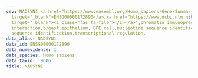 ```yaml
---
csv: NADSYN1,<a href="https://www.ensembl.org/Homo_sapiens/Gene/Summary?db=core;g=ENSG00000172890"
  target="_blank">ENSG00000172890</a>,<a href="https://www.ncbi.nlm.nih.gov/pubmed/22863008"
  target="_blank"><i class="fas fa-file"></i></a>",chromatin immunoprecipitation assay,direct
  interaction,breast epithelium, BPE cell,nucleotide sequence identification,nucleotide
  sequence identification,transcriptional regulation,
data_alias: NADSYN1
data_id: ENSG00000172890
data_numevidence: 1
data_species: Homo sapiens
data_taxid: '9606'
title: NADSYN1
---
```

